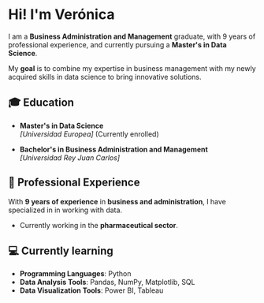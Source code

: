# Hi! I'm Verónica 

I am a **Business Administration and Management** graduate, with 9 years of professional experience, and currently pursuing a **Master's in Data Science**.

My **goal** is to combine my expertise in business management with my newly acquired skills in data science to bring innovative solutions.

## 🎓 Education

- **Master's in Data Science**  
  *[Universidad Europea]* (Currently enrolled)

- **Bachelor's in Business Administration and Management**  
  *[Universidad Rey Juan Carlos]*

## 💼 Professional Experience

With **9 years of experience** in **business and administration**, I have specialized in in working with data. 

- Currently working in the **pharmaceutical sector**.

## 💻 Currently learning
- **Programming Languages**: Python
- **Data Analysis Tools**: Pandas, NumPy, Matplotlib, SQL
- **Data Visualization Tools**: Power BI, Tableau
